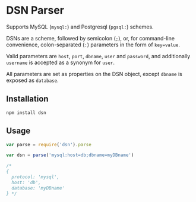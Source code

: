 DSN Parser
==========

Supports MySQL (`mysql:`) and Postgresql (`pgsql:`) schemes.

DSNs are a scheme, followed by semicolon (`;`), or, for command-line
convenience, colon-separated (`:`) parameters in the form of `key=value`.

Valid parameters are `host`, `port`, `dbname`, `user` and `password`, and additionally `username` is accepted as a synonym for `user`.

All parameters are set as properties on the DSN object, except `dbname` is exposed as `database`.


## Installation

`npm install dsn`

## Usage

````js
var parse = require('dsn').parse

var dsn = parse('mysql:host=db;dbname=myDBname')

/*
{ 
  protocol: 'mysql',
  host: 'db',
  database: 'myDBname'
} */
````
